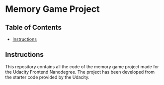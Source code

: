 # Memory Game Project

## Table of Contents

* [Instructions](#instructions)

## Instructions

This repository contains all the code of the memory game project made for the Udacity Frontend Nanodegree. The project has been developed from the starter code provided by the Udacity.